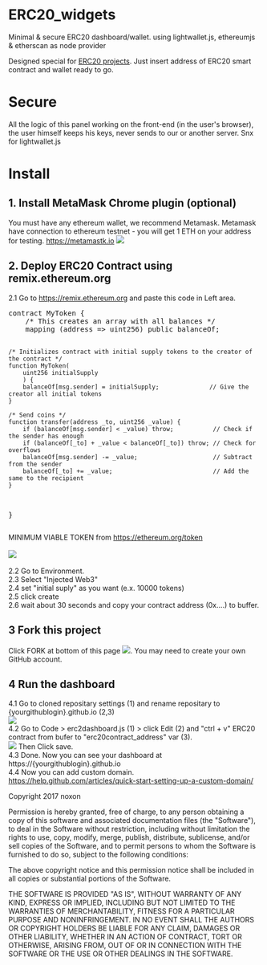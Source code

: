 # ERC20_widgets
Minimal &amp; secure ERC20 dashboard/wallet. using lightwallet.js, ethereumjs &amp; etherscan as node provider

Designed special for <a href="http://ethereum.org/token">ERC20 projects</a>. Just insert address of ERC20 smart contract and wallet ready to go. 

# Secure
All the logic of this panel working on the front-end (in the user's browser), the user himself keeps his keys, never sends to our or another server. Snx for lightwallet.js

# Install

<h2>1. Install MetaMask Chrome plugin (optional)</h2>
You must have any ethereum wallet, we recommend Metamask. Metamask have connection to ethereum testnet - you will get 1 ETH on your address for testing. <a href="https://metamastk.io">https://metamastk.io</a>
<img src='https://static.tildacdn.com/tild6364-3031-4333-a537-383066326663/image02.gif'>

<h2>2. Deploy ERC20 Contract using remix.ethereum.org</h2>
2.1 Go to <a href="https://remix.ethereum.org">https://remix.ethereum.org</a> and paste this code in Left area.
<pre>
contract MyToken {
    /* This creates an array with all balances */
    mapping (address => uint256) public balanceOf;

    /* Initializes contract with initial supply tokens to the creator of the contract */
    function MyToken(
        uint256 initialSupply
        ) {
        balanceOf[msg.sender] = initialSupply;              // Give the creator all initial tokens
    }

    /* Send coins */
    function transfer(address _to, uint256 _value) {
        if (balanceOf[msg.sender] < _value) throw;           // Check if the sender has enough
        if (balanceOf[_to] + _value < balanceOf[_to]) throw; // Check for overflows
        balanceOf[msg.sender] -= _value;                     // Subtract from the sender
        balanceOf[_to] += _value;                            // Add the same to the recipient
    }
}
</pre>
MINIMUM VIABLE TOKEN from https://ethereum.org/token
<br><br>
<a href="http://dl4.joxi.net/drive/2017/03/29/0004/2038/272374/74/1f1c454c18.jpg" target="_blank">
<img src="http://dl4.joxi.net/drive/2017/03/29/0004/2038/272374/74/1f1c454c18.jpg">
</a>
<br><br>
2.2 Go to Environment. <br>
2.3 Select  "Injected Web3" <br>
2.4 set "initial suply" as you want (e.x. 10000 tokens)<br>
2.5 click create<br>
2.6 wait about 30 seconds and copy your contract address (0x....) to buffer.<br>



<h2>3 Fork this project</h2>

Click FORK at bottom of this page <img src='http://dl4.joxi.net/drive/2017/03/28/0004/2038/272374/74/8ad7b348b6.jpg'>. You may need to create your own GitHub account. 

<h2>4 Run the dashboard</h2>

4.1 Go to cloned repositary  settings (1)  and rename repositary to {yourgithublogin}.github.io (2,3)<br>
<img src="http://dl4.joxi.net/drive/2017/04/02/0004/2038/272374/74/0395e82e1e.jpg">
<br>
4.2 Go to Code  > erc2dashboard.js (1) > click Edit (2) and "ctrl + v" ERC20 contract from bufer to "erc20contract_address" var (3). <br>
<img src='http://dl3.joxi.net/drive/2017/04/02/0004/2038/272374/74/29edaae900.jpg'>
Then Click save. <br>
4.3 Done. Now you can see your dashboard at https://{yourgithublogin}.github.io <br>
4.4 Now you can add custom domain. https://help.github.com/articles/quick-start-setting-up-a-custom-domain/


Copyright 2017 noxon

Permission is hereby granted, free of charge, to any person obtaining a copy of this software and associated documentation files (the "Software"), to deal in the Software without restriction, including without limitation the rights to use, copy, modify, merge, publish, distribute, sublicense, and/or sell copies of the Software, and to permit persons to whom the Software is furnished to do so, subject to the following conditions:

The above copyright notice and this permission notice shall be included in all copies or substantial portions of the Software.

THE SOFTWARE IS PROVIDED "AS IS", WITHOUT WARRANTY OF ANY KIND, EXPRESS OR IMPLIED, INCLUDING BUT NOT LIMITED TO THE WARRANTIES OF MERCHANTABILITY, FITNESS FOR A PARTICULAR PURPOSE AND NONINFRINGEMENT. IN NO EVENT SHALL THE AUTHORS OR COPYRIGHT HOLDERS BE LIABLE FOR ANY CLAIM, DAMAGES OR OTHER LIABILITY, WHETHER IN AN ACTION OF CONTRACT, TORT OR OTHERWISE, ARISING FROM, OUT OF OR IN CONNECTION WITH THE SOFTWARE OR THE USE OR OTHER DEALINGS IN THE SOFTWARE.
